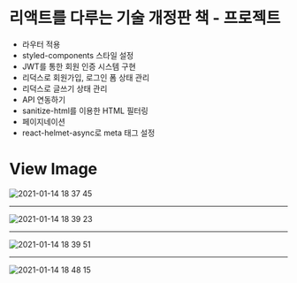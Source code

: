 # 리액트를 다루는 기술 개정판 책 - 프로젝트
- 라우터 적용
- styled-components 스타일 설정
- JWT를 통한 회원 인증 시스템 구현
- 리덕스로 회원가입, 로그인 폼 상태 관리
- 리덕스로 글쓰기 상태 관리
- API 연동하기
- sanitize-html를 이용한 HTML 필터링
- 페이지네이션
- react-helmet-async로 meta 태그 설정

# View Image
![2021-01-14 18 37 45](https://user-images.githubusercontent.com/35294456/104577799-40167580-569d-11eb-97ff-49465527fd67.jpg)

---

![2021-01-14 18 39 23](https://user-images.githubusercontent.com/35294456/104578161-badf9080-569d-11eb-9ecd-4a36ee828b87.png)

---

![2021-01-14 18 39 51](https://user-images.githubusercontent.com/35294456/104573424-376f7080-5698-11eb-9ac9-f427a3724ae8.png)

---

![2021-01-14 18 48 15](https://user-images.githubusercontent.com/35294456/104574159-12c7c880-5699-11eb-8ab9-c10cefd2f905.png)
